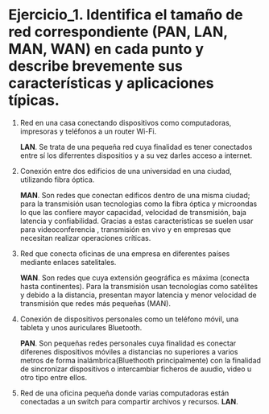 Ejercicio_1. Identifica el tamaño de red correspondiente (PAN, LAN, MAN, WAN) en cada punto y describe brevemente sus características y aplicaciones típicas.
=
1. Red en una casa conectando dispositivos como computadoras, impresoras y teléfonos a un router Wi-Fi.

   __LAN__. Se trata de una pequeña red cuya finalidad es tener conectados entre sí los diferrentes dispositios y a su vez darles acceso a internet.
2. Conexión entre dos edificios de una universidad en una ciudad, utilizando fibra óptica.

   __MAN__. Son redes que conectan edificos dentro de una misma ciudad; para la transmisión usan tecnologias como la fibra óptica y microondas
   lo que las confiere mayor capacidad, velocidad de transmisión, baja latencia y confiabilidad.
   Gracias a estas caracteristicas se suelen usar para videoconferencia , transmisión en vivo y en empresas que necesitan realizar operaciones críticas.
   
3. Red que conecta oficinas de una empresa en diferentes países mediante enlaces satelitales.
   
   __WAN__. Son redes que cuya extensión geográfica es máxima (conecta hasta continentes). Para la transmisión usan tecnologías como satélites y debido a la
   distancia, presentan mayor latencia y menor velocidad de transmisión que redes más pequeñas (MAN).
   
4. Conexión de dispositivos personales como un teléfono móvil, una tableta y unos auriculares Bluetooth.

   __PAN__. Son pequeñas redes personales cuya finalidad es conectar diferenes dispositivos móviles a distancias no superiores a varios metros de forma
   inalámbrica(Bluethooth principalmente) con la finalidad de sincronizar dispositivos o intercambiar ficheros de auudio, video u otro tipo entre ellos.
   
9. Red de una oficina pequeña donde varias computadoras están conectadas a un switch para compartir archivos y recursos.
   __LAN__. 
